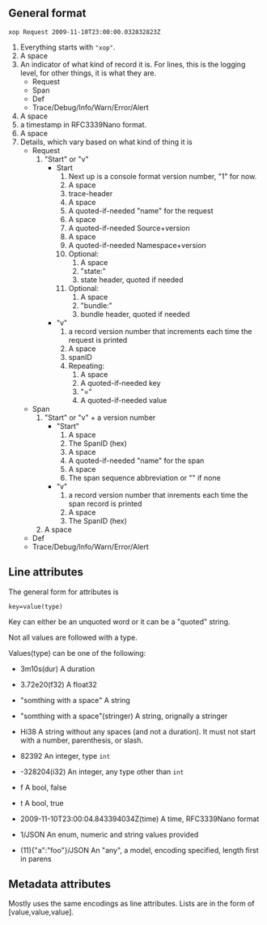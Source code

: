 ## General format

```
xop Request 2009-11-10T23:00:00.032832823Z 
```

1. Everything starts with `"xop"`.
1. A space
1. An indicator of what kind of record it is. For lines, this is the logging level, for other things, it is what they are.
   - Request
   - Span
   - Def
   - Trace/Debug/Info/Warn/Error/Alert
1. A space
1. a timestamp in RFC3339Nano format. 
1. A space
1. Details, which vary based on what kind of thing it is
   - Request
     1. "Start" or "v"
        - Start
          1. Next up is a console format version number, "1" for now.
          1. A space
          1. trace-header
          1. A space
          1. A quoted-if-needed "name" for the request
          1. A space
          1. A quoted-if-needed Source+version 
          1. A space
          1. A quoted-if-needed Namespace+version
          1. Optional:
             1. A space
             1. "state:"
             1. state header, quoted if needed
          1. Optional:
             1. A space
             1. "bundle:"
             1. bundle header, quoted if needed
        - "v"
          1. a record version number that increments each time the request is printed
          1. A space
          1. spanID
          1. Repeating:
             1. A space
             1. A quoted-if-needed key
             1. "="
             1. A quoted-if-needed value
   - Span
     1. "Start" or "v" + a version number
        - "Start"
          1. A space
          1. The SpanID (hex)
          1. A space
          1. A quoted-if-needed "name" for the span
          1. A space
          1. The span sequence abbreviation or "" if none
        - "v"
          1. a record version number that inrements each time the span record is printed
          1. A space
          1. The SpanID (hex)
     1. A space
   - Def
   - Trace/Debug/Info/Warn/Error/Alert

## Line attributes

The general form for attributes is 

```
key=value(type)
```

Key can either be an unquoted word or it can be a "quoted" string.

Not all values are followed with a type.

Values(type) can be one of the following:

- 3m10s(dur)
  A duration

- 3.72e20(f32)
  A float32

- "somthing with a space"
  A string

- "somthing with a space"(stringer)
  A string, orignally a stringer

- Hi38
  A string without any spaces (and not a duration). It must not
  start with a number, parenthesis, or slash.

- 82392
  An integer, type `int`

- -328204(i32)
  An integer, any type other than `int`

- f
  A bool, false

- t
  A bool, true

- 2009-11-10T23:00:04.843394034Z(time)
  A time, RFC3339Nano format

- 1/JSON
  An enum, numeric and string values provided

- (11){"a":"foo"}/JSON
  An "any", a model, encoding specified, length first in parens

## Metadata attributes

Mostly uses the same encodings as line attributes. Lists are in the form of
[value,value,value].

